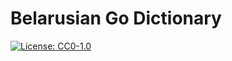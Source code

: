 # Belarusian Go Dictionary

[![License: CC0-1.0](https://img.shields.io/badge/License-CC0%201.0-brightgreen.svg)](LICENSE)


